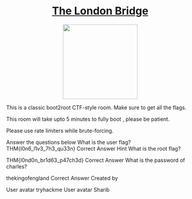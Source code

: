 # <div align="center">[The London Bridge](https://tryhackme.com/r/room/thelondonbridge)</div>
<div align="center">
  <img src="https://github.com/user-attachments/assets/6a1bd7f0-2c17-4f11-8fb3-04d8eaa712c9" height="200"></img>
</div>

This is a classic boot2root CTF-style room. Make sure to get all the flags.

This room will take upto 5 minutes to fully boot , please be patient.

Please use rate limiters while brute-forcing.

Answer the questions below
What is the user flag?
THM{l0n6_l1v3_7h3_qu33n}
Correct Answer
Hint
What is the root flag?

THM{l0nd0n_br1d63_p47ch3d}
Correct Answer
What is the password of charles?

thekingofengland
Correct Answer
Created by

User avatar
tryhackme
User avatar
Sharib
